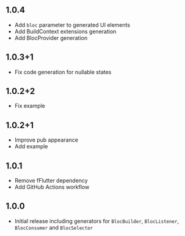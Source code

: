 ## 1.0.4

* Add `bloc` parameter to generated UI elements
* Add BuildContext extensions generation
* Add BlocProvider generation

## 1.0.3+1

* Fix code generation for nullable states

## 1.0.2+2

* Fix example

## 1.0.2+1

* Improve pub appearance
* Add example

## 1.0.1

* Remove fFlutter dependency
* Add GitHub Actions workflow

## 1.0.0

* Initial release including generators for `BlocBuilder`, `BlocListener`, `BlocConsumer` and `BlocSelector`
